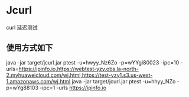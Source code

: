 # Jcurl
curl 延迟测试
## 使用方式如下
java -jar target/jcurl.jar ptest -u=hwyy_Nz6Zo -p=wYYgi80023 -ipc=10 -urls=https://ipinfo.io,https://webtest-yzy.obs.la-north-2.myhuaweicloud.com/wj.html,https://test-yzy1.s3.us-west-1.amazonaws.com/wj.html
java -jar target/jcurl.jar ptest -u=hhyy_NZo -p=wYg88103 -ipc=1 -urls https://ipinfo.io
